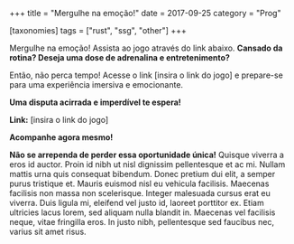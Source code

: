 +++
title = "Mergulhe na emoção!"
date = 2017-09-25
category = "Prog"

[taxonomies]
tags = ["rust", "ssg", "other"]
+++

Mergulhe na emoção! Assista ao jogo através do link abaixo.
**Cansado da rotina? Deseja uma dose de adrenalina e entretenimento?**

Então, não perca tempo! Acesse o link [insira o link do jogo] e prepare-se para uma experiência imersiva e emocionante.

**Uma disputa acirrada e imperdível te espera!**
<!-- more -->
**Link:** [insira o link do jogo]

**Acompanhe agora mesmo!**

**Não se arrependa de perder essa oportunidade única!**
Quisque viverra a eros id auctor. Proin id nibh ut nisl dignissim pellentesque et ac mi. Nullam mattis urna quis consequat bibendum. Donec pretium dui elit, a semper purus tristique et. Mauris euismod nisl eu vehicula facilisis. Maecenas facilisis non massa non scelerisque. Integer malesuada cursus erat eu viverra. Duis ligula mi, eleifend vel justo id, laoreet porttitor ex. Etiam ultricies lacus lorem, sed aliquam nulla blandit in. Maecenas vel facilisis neque, vitae fringilla eros. In justo nibh, pellentesque sed faucibus nec, varius sit amet risus.
